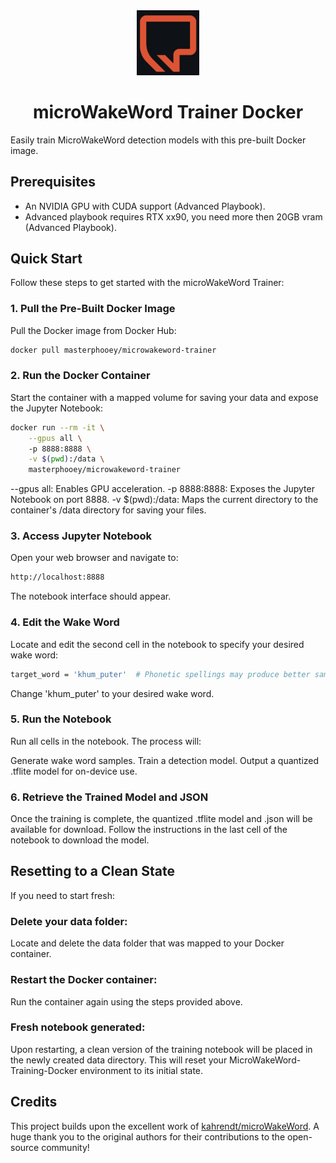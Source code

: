 <div align="center">
  <img src="https://raw.githubusercontent.com/MasterPhooey/MicroWakeWord-Trainer-Docker/refs/heads/main/mmw.png" alt="MicroWakeWord Trainer Logo" width="100" />
  <h1>microWakeWord Trainer Docker</h1>
</div>

Easily train MicroWakeWord detection models with this pre-built Docker image.

## Prerequisites

- An NVIDIA GPU with CUDA support (Advanced Playbook).
- Advanced playbook requires RTX xx90, you need more then 20GB vram (Advanced Playbook).

## Quick Start

Follow these steps to get started with the microWakeWord Trainer:

### 1. Pull the Pre-Built Docker Image

Pull the Docker image from Docker Hub:
```bash
docker pull masterphooey/microwakeword-trainer
```

### 2. Run the Docker Container

Start the container with a mapped volume for saving your data and expose the Jupyter Notebook:
```bash
docker run --rm -it \
    --gpus all \ 
    -p 8888:8888 \
    -v $(pwd):/data \
    masterphooey/microwakeword-trainer
```
--gpus all: Enables GPU acceleration.
-p 8888:8888: Exposes the Jupyter Notebook on port 8888.
-v $(pwd):/data: Maps the current directory to the container's /data directory for saving your files.

### 3. Access Jupyter Notebook

Open your web browser and navigate to:
```bash
http://localhost:8888
```
The notebook interface should appear.

### 4. Edit the Wake Word

Locate and edit the second cell in the notebook to specify your desired wake word:
```bash
target_word = 'khum_puter'  # Phonetic spellings may produce better samples
```
Change 'khum_puter' to your desired wake word.

### 5. Run the Notebook
Run all cells in the notebook. The process will:

Generate wake word samples.
Train a detection model.
Output a quantized .tflite model for on-device use.

### 6. Retrieve the Trained Model and JSON
Once the training is complete, the quantized .tflite model and .json will be available for download. Follow the instructions in the last cell of the notebook to download the model.

## Resetting to a Clean State
If you need to start fresh:

### Delete your data folder:
Locate and delete the data folder that was mapped to your Docker container.

### Restart the Docker container:
Run the container again using the steps provided above.

### Fresh notebook generated:
Upon restarting, a clean version of the training notebook will be placed in the newly created data directory.
This will reset your MicroWakeWord-Training-Docker environment to its initial state.

## Credits

This project builds upon the excellent work of [kahrendt/microWakeWord](https://github.com/kahrendt/microWakeWord). A huge thank you to the original authors for their contributions to the open-source community!





